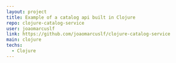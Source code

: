 ```yaml
---
layout: project
title: Example of a catalog api built in Clojure
repo: clojure-catalog-service
user: joaomarcuslf
link: https://github.com/joaomarcuslf/clojure-catalog-service
main: clojure
techs:
  - Clojure
---
```

